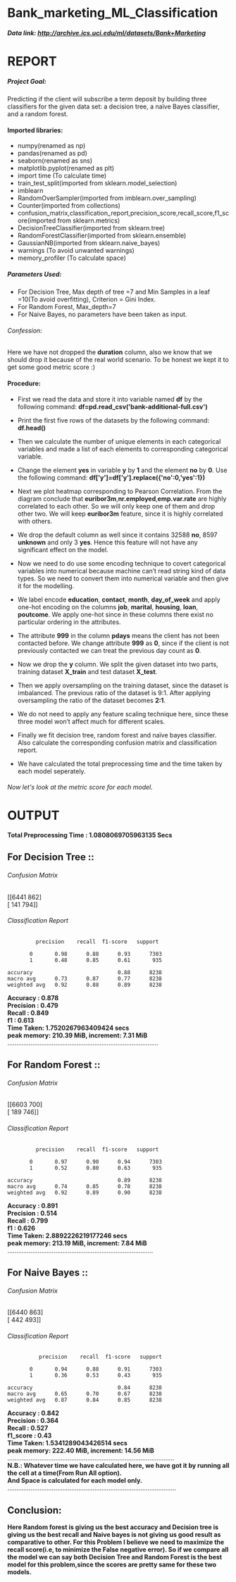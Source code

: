 # Bank_marketing_ML_Classification

##### Data link: http://archive.ics.uci.edu/ml/datasets/Bank+Marketing

# REPORT
##### Project Goal: 
Predicting if the client will subscribe a term deposit by building three classifiers for the given data set: a decision tree, a naïve Bayes classifier, and a random forest.
#### Imported libraries:
*	numpy(renamed as np)
*	pandas(renamed as pd)
*	seaborn(renamed as sns)
*	matplotlib.pyplot(renamed as plt)
*   import time    (To calculate time)
*	train_test_split(imported from sklearn.model_selection)
*	imblearn 
*	RandomOverSampler(imported from imblearn.over_sampling)
*	Counter(imported from collections)
*	confusion_matrix,classification_report,precision_score,recall_score,f1_score(imported from sklearn.metrics)
*	DecisionTreeClassifier(imported from sklearn.tree)
*	RandomForestClassifier(imported from sklearn.ensemble)
*	GaussianNB(imported from sklearn.naive_bayes)
*   warnings    (To avoid unwanted warnings)
*   memory_profiler    (To calculate space)

##### Parameters Used:
* For Decision Tree, Max depth of tree =7 and Min Samples in a leaf =10(To avoid overfitting), Criterion = Gini Index.
* For Random Forest, Max_depth=7
* For Naive Bayes, no parameters have been taken as input.

###### Confession:
Here we have not dropped the **duration** column, also we know that we should drop it because of the real world scenario. To be honest we kept it to get some good metric score :)
   
#### Procedure:
*	First we read the data and store it into variable named **df** by the following command:
**df=pd.read_csv('bank-additional-full.csv')**
*	Print the first five rows of the datasets by the following command:
**df.head()**
*	Then we calculate the number of unique elements in each categorical variables and made a list of each elements to corresponding categorical variable.
*	Change the element **yes** in variable **y** by **1** and the element **no** by **0**. Use the following command:
**df['y']=df['y'].replace({'no':0,'yes':1})**
*	Next we plot heatmap corresponding to Pearson Correlation. From the diagram conclude that **euribor3m**,**nr.employed**,**emp.var.rate** are highly correlated to each other. So we will only keep one of them and drop other two. We will keep **euribor3m** feature, since it is highly correlated with others.
 
*	We drop the default column as well since it contains 32588 **no**, 8597 **unknown** and only 3 **yes**. Hence this feature will not have any significant effect on the model.
*	Now we need to do use some encoding technique to covert categorical variables into numerical because machine can’t read string kind of data types. So we need to convert them into numerical variable and then give it for the modelling.
*	We label encode **education**, **contact**, **month**, **day_of_week** and apply one-hot encoding on the columns **job**, **marital**, **housing**, **loan**, **poutcome**. We apply one-hot since in these columns there exist no particular ordering in the attributes. 
*	The attribute **999** in the column **pdays** means the client has not been contacted before. We change attribute **999** as **0**, since if the client is not previously contacted we can treat the previous day count as **0**.
*	Now we drop the **y** column. We split the given dataset into two parts, training dataset **X_train** and test dataset **X_test**.
*	Then we apply oversampling on the training dataset, since the dataset is imbalanced. The previous ratio of the dataset is 9:1. After applying oversampling the ratio of the dataset becomes **2:1**.
* We do not need to apply any feature scaling technique here, since these three model won’t affect much for different scales.
*	Finally we fit decision tree, random forest and naïve bayes classifier. Also calculate the corresponding confusion matrix and classification report. <br>
*   We have calculated the total preprocessing time and the time taken by each model seperately.

###### Now let's look at the metric score for each model.

# OUTPUT

**Total Preprocessing Time :  1.0808069705963135 Secs**

## For Decision Tree :: 

###### Confusion Matrix  

[[6441  862]<br>
 [ 141  794]]


###### Classification Report  

             precision    recall  f1-score   support

           0       0.98      0.88      0.93      7303
           1       0.48      0.85      0.61       935

    accuracy                           0.88      8238
    macro avg      0.73      0.87      0.77      8238
    weighted avg   0.92      0.88      0.89      8238

**Accuracy :  0.878<br>
Precision :  0.479<br>
Recall :  0.849<br>
f1 :  0.613<br>
Time Taken:  1.7520267963409424 secs<br>
peak memory: 210.39 MiB, increment: 7.31 MiB**<br>
.....................................................................................

## For Random Forest :: 

###### Confusion Matrix  

[[6603  700]<br>
 [ 189  746]]


###### Classification Report  

             precision    recall  f1-score   support

           0       0.97      0.90      0.94      7303
           1       0.52      0.80      0.63       935

    accuracy                           0.89      8238
    macro avg      0.74      0.85      0.78      8238
    weighted avg   0.92      0.89      0.90      8238

**Accuracy :  0.891<br>
Precision :  0.514<br>
Recall :  0.799<br>
f1 :  0.626<br>
Time Taken:  2.8892226219177246 secs<br>
peak memory: 213.19 MiB, increment: 7.84 MiB<br>**
..................................................................................

## For Naive Bayes :: 

###### Confusion Matrix  

[[6440  863]<br>
 [ 442  493]]


###### Classification Report  

              precision    recall  f1-score   support

           0       0.94      0.88      0.91      7303
           1       0.36      0.53      0.43       935

    accuracy                           0.84      8238
    macro avg      0.65      0.70      0.67      8238
    weighted avg   0.87      0.84      0.85      8238

**Accuracy  :  0.842<br>
Precision :  0.364<br>
Recall    :  0.527<br>
f1_score  :  0.43<br>
Time Taken:  1.5341289043426514 secs<br>
peak memory: 222.40 MiB, increment: 14.56 MiB<br>**
..............................................................................................<br>
**N.B.: Whatever time we have calculated here, we have got it by running all the cell at a time(From Run All option).**<br>
        **And Space is calculated for each model only.**<br>
...............................................................................................
## Conclusion:
**Here Random forest is giving us the best accuracy and Decision tree is giving us the best recall and Naive bayes is not giving us good result as comparative to other. For this Problem I believe we need to maximize the recall score(i.e, to minimize the False negative error). So if we compare all the model we can say both Decision Tree and Random Forest  is the best model for this problem,since the scores are pretty same for these two models.**
